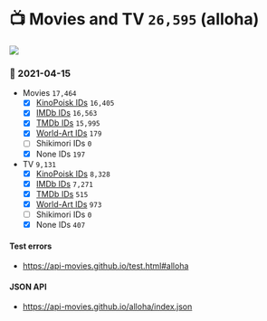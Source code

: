 # :tv: Movies and TV `26,595` (alloha)

<a href="https://API-Movies.github.io"><img src="https://API-Movies.github.io/banner.png?cache"></a>

### :date: 2021-04-15
- Movies `17,464`
  - [x] <a href="https://API-Movies.github.io/alloha/movie_kinopoisk_ids.json">KinoPoisk IDs</a> `16,405`
  - [x] <a href="https://API-Movies.github.io/alloha/movie_imdb_ids.json">IMDb IDs</a> `16,563`
  - [x] <a href="https://API-Movies.github.io/alloha/movie_tmdb_ids.json">TMDb IDs</a> `15,995`
  - [x] <a href="https://API-Movies.github.io/alloha/movie_world_art_ids.json">World-Art IDs</a> `179`
  - [ ] Shikimori IDs `0`
  - [x] None IDs `197`
- TV `9,131`
  - [x] <a href="https://API-Movies.github.io/alloha/tv_kinopoisk_ids.json">KinoPoisk IDs</a> `8,328`
  - [x] <a href="https://API-Movies.github.io/alloha/tv_imdb_ids.json">IMDb IDs</a> `7,271`
  - [x] <a href="https://API-Movies.github.io/alloha/tv_tmdb_ids.json">TMDb IDs</a> `515`
  - [x] <a href="https://API-Movies.github.io/alloha/tv_world_art_ids.json">World-Art IDs</a> `973`
  - [ ] Shikimori IDs `0`
  - [x] None IDs `407`
#### Test errors
- <a href='https://api-movies.github.io/test.html#alloha'>https://api-movies.github.io/test.html#alloha</a>
#### JSON API
- <a href='https://api-movies.github.io/alloha/index.json'>https://api-movies.github.io/alloha/index.json</a>
